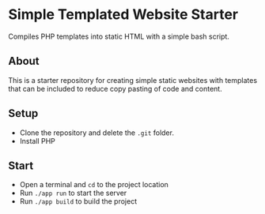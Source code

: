 # Simple Templated Website Starter

Compiles PHP templates into static HTML with a simple bash script.

## About 
This is a starter repository for creating simple static websites with templates that can be included to reduce copy pasting of code and content.

## Setup
- Clone the repository and delete the `.git` folder.
- Install PHP

## Start
- Open a terminal and `cd` to the project location
- Run `./app run` to start the server
- Run `./app build` to build the project
